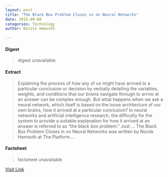 ```yaml
---
layout: post
title: "The Black Box Problem Closes in on Neural Networks"
date: 2015-09-08
categories: Technology
author: Nicole Hemsoth

---
```



#### Digest
>digest unavailable

#### Extract
>Explaining the process of how any of us might have arrived to a particular conclusion or decision by verbally detailing the variables, weights, and conditions that our brains navigate through to arrive at an answer can be complex enough. But what happens when we ask a neural network, which itself is based on the loose architecture of our own brains, how it arrived at a particular conclusion? In neural networks and artificial intelligence research, the difficulty for the system to provide a suitable explanation for how it arrived at an answer is referred to as “the black box problem.” Just &#8230; The Black Box Problem Closes in on Neural Networks was written by Nicole Hemsoth at The Platform....

#### Factsheet
>factsheet unavailable

[Visit Link](http://www.theplatform.net/2015/09/07/the-black-box-problem-closes-in-on-neural-networks/)


